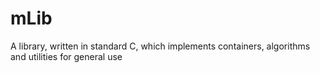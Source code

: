 # mLib
A library, written in standard C, which implements containers, algorithms and utilities for general use
